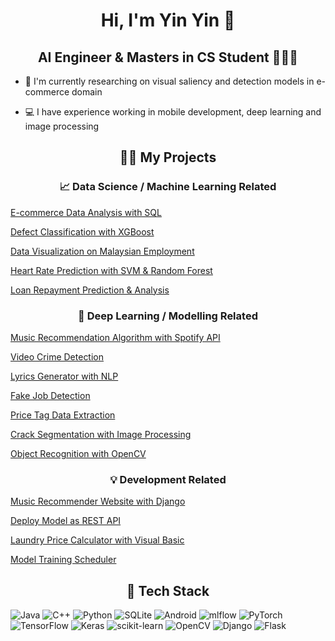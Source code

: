 <h1 align="center">Hi, I'm Yin Yin 👋</h1>
<h2 align="center">AI Engineer & Masters in CS Student 👩🏻‍🎓</h3>

 - 📖 I'm currently researching on visual saliency and detection models in e-commerce domain
  
- 💻 I have experience working in mobile development, deep learning and image processing

<h2 align="center">👩‍💻  My Projects </h3>

<h3 align="center"> 📈 Data Science / Machine Learning Related  </h3>

[E-commerce Data Analysis with SQL](https://github.com/bebbieyin/EcommerceDataAnalysis_SQL)

[Defect Classification with XGBoost](https://github.com/bebbieyin/defect_classification)

[Data Visualization on Malaysian Employment](https://github.com/bebbieyin/EmploymentDataVisualization)

[Heart Rate Prediction with SVM & Random Forest](https://github.com/bebbieyin/HeartRatePrediction)

[Loan Repayment Prediction & Analysis](https://github.com/bebbieyin/LoanRepayment)

<h3 align="center"> 🤖 Deep Learning / Modelling Related </h3>

[Music Recommendation Algorithm with Spotify API](https://github.com/bebbieyin/music-recommender-with-spotifyAPI)

[Video Crime Detection](https://github.com/bebbieyin/video-classification-with-deep-learning)

[Lyrics Generator with NLP](https://github.com/bebbieyin/lyrics-generator)

[Fake Job Detection](https://github.com/bebbieyin/fake-job-prediction)

[Price Tag Data Extraction](https://github.com/bebbieyin/Price-Tag-Data-Extraction)

[Crack Segmentation with Image Processing](https://github.com/bebbieyin/crack-segmentation)

[Object Recognition with OpenCV](https://github.com/bebbieyin/object-recognition-with-OBR)

<h3 align="center"> 💡 Development Related </h3>

[Music Recommender Website with Django](https://github.com/bebbieyin/music-recommender-live)

[Deploy Model as REST API](https://github.com/bebbieyin/Model_Deployment_API)

[Laundry Price Calculator with Visual Basic](https://github.com/bebbieyin/laundry-price-calculator)

[Model Training Scheduler](https://github.com/bebbieyin/job-scheduler)

<h2 align="center">🔧  Tech Stack </h3>

![Java](https://img.shields.io/badge/java-%23ED8B00.svg?style=for-the-badge&logo=openjdk&logoColor=white)
![C++](https://img.shields.io/badge/c++-%2300599C.svg?style=for-the-badge&logo=c%2B%2B&logoColor=white)
![Python](https://img.shields.io/badge/python-3670A0?style=for-the-badge&logo=python&logoColor=ffdd54)
![SQLite](https://img.shields.io/badge/sqlite-%2307405e.svg?style=for-the-badge&logo=sqlite&logoColor=white)
![Android](https://img.shields.io/badge/Android-3DDC84?style=for-the-badge&logo=android&logoColor=white)
![mlflow](https://img.shields.io/badge/mlflow-%23d9ead3.svg?style=for-the-badge&logo=numpy&logoColor=blue)
![PyTorch](https://img.shields.io/badge/PyTorch-%23EE4C2C.svg?style=for-the-badge&logo=PyTorch&logoColor=white)
![TensorFlow](https://img.shields.io/badge/TensorFlow-%23FF6F00.svg?style=for-the-badge&logo=TensorFlow&logoColor=white)
![Keras](https://img.shields.io/badge/Keras-%23D00000.svg?style=for-the-badge&logo=Keras&logoColor=white)
![scikit-learn](https://img.shields.io/badge/scikit--learn-%23F7931E.svg?style=for-the-badge&logo=scikit-learn&logoColor=white)
![OpenCV](https://img.shields.io/badge/opencv-%23white.svg?style=for-the-badge&logo=opencv&logoColor=white)
![Django](https://img.shields.io/badge/django-%23092E20.svg?style=for-the-badge&logo=django&logoColor=white)
![Flask](https://img.shields.io/badge/flask-%23000.svg?style=for-the-badge&logo=flask&logoColor=white)
